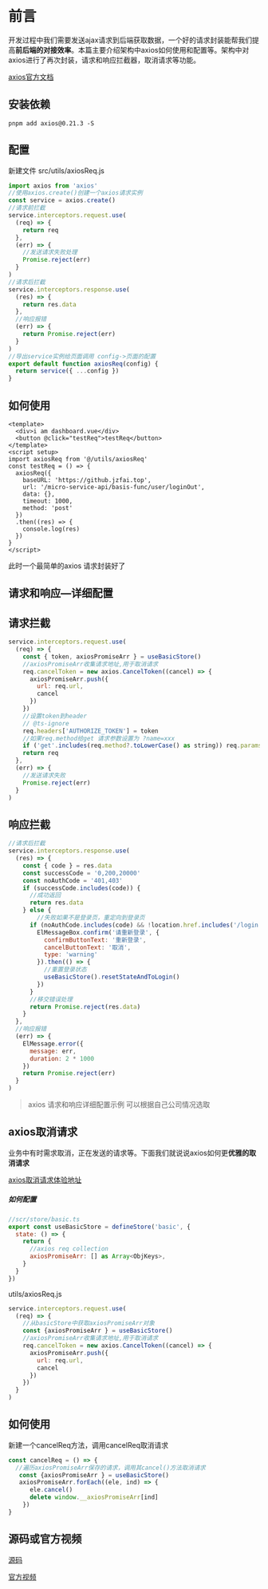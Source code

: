 # 前言

开发过程中我们需要发送ajax请求到后端获取数据，一个好的请求封装能帮我们提高**前后端的对接效率**。本篇主要介绍架构中axios如何使用和配置等。架构中对axios进行了再次封装，请求和响应拦截器，取消请求等功能。

[axios官方文档](https://www.axios-http.cn/docs/intro)

## 安装依赖

```
pnpm add axios@0.21.3 -S
```

## 配置

新建文件     src/utils/axiosReq.js

```javascript
import axios from 'axios'
//使用axios.create()创建一个axios请求实例
const service = axios.create()
//请求前拦截
service.interceptors.request.use(
  (req) => {
    return req
  },
  (err) => {
    //发送请求失败处理
    Promise.reject(err)
  }
)
//请求后拦截
service.interceptors.response.use(
  (res) => {
    return res.data
  },
  //响应报错
  (err) => {
    return Promise.reject(err)
  }
)
//导出service实例给页面调用 config->页面的配置
export default function axiosReq(config) {
  return service({ ...config })
}
```



## 如何使用

```vue
<template>
  <div>i am dashboard.vue</div>
  <button @click="testReq">testReq</button>
</template>
<script setup>
import axiosReq from '@/utils/axiosReq'
const testReq = () => {
  axiosReq({
    baseURL: 'https://github.jzfai.top',
    url: '/micro-service-api/basis-func/user/loginOut',
    data: {},
    timeout: 1000,
    method: 'post'
  })
  .then((res) => {
    console.log(res)
  })
}
</script>
```

此时一个最简单的axios 请求封装好了



## 请求和响应—详细配置

## 请求拦截

```javascript
service.interceptors.request.use(
  (req) => {
    const { token, axiosPromiseArr } = useBasicStore()
    //axiosPromiseArr收集请求地址,用于取消请求
    req.cancelToken = new axios.CancelToken((cancel) => {
      axiosPromiseArr.push({
        url: req.url,
        cancel
      })
    })
    //设置token到header
    // @ts-ignore
    req.headers['AUTHORIZE_TOKEN'] = token
    //如果req.method给get 请求参数设置为 ?name=xxx
    if ('get'.includes(req.method?.toLowerCase() as string)) req.params = req.data
    return req
  },
  (err) => {
    //发送请求失败
    Promise.reject(err)
  }
)
```

## 响应拦截

```javascript
//请求后拦截
service.interceptors.response.use(
  (res) => {
    const { code } = res.data
    const successCode = '0,200,20000'
    const noAuthCode = '401,403'
    if (successCode.includes(code)) {
      //成功返回
      return res.data
    } else {
        //失败如果不是登录页，重定向到登录页
      if (noAuthCode.includes(code) && !location.href.includes('/login')) {
        ElMessageBox.confirm('请重新登录', {
          confirmButtonText: '重新登录',
          cancelButtonText: '取消',
          type: 'warning'
        }).then(() => {
          //重置登录状态
          useBasicStore().resetStateAndToLogin()
        })
      }
      //移交错误处理
      return Promise.reject(res.data)
    }
  },
  //响应报错
  (err) => {
    ElMessage.error({
      message: err,
      duration: 2 * 1000
    })
    return Promise.reject(err)
  }
)
```

>axios 请求和响应详细配置示例 可以根据自己公司情况选取



## axios取消请求

业务中有时需求取消，正在发送的请求等。下面我们就说说axios如何更**优雅的取消请求**

[axios取消请求体验地址](http://8.135.1.141/vue3-admin-plus/#/crud/img-address-packing)

##### 如何配置

```javascript
//scr/store/basic.ts
export const useBasicStore = defineStore('basic', {
  state: () => {
    return {
      //axios req collection
      axiosPromiseArr: [] as Array<ObjKeys>,
    }
  }
})
```

utils/axiosReq.js

```javascript
service.interceptors.request.use(
  (req) => {
    //从basicStore中获取axiosPromiseArr对象
    const {axiosPromiseArr } = useBasicStore()
    //axiosPromiseArr收集请求地址,用于取消请求
    req.cancelToken = new axios.CancelToken((cancel) => {
      axiosPromiseArr.push({
        url: req.url,
        cancel
      })
    })
  }
)
```

## 如何使用

新建一个cancelReq方法，调用cancelReq取消请求

```typescript
const cancelReq = () => {
  //遍历axiosPromiseArr保存的请求，调用其cancel()方法取消请求
   const {axiosPromiseArr } = useBasicStore()
   axiosPromiseArr.forEach((ele, ind) => {
      ele.cancel()
      delete window.__axiosPromiseArr[ind]
    })
}
```



## 源码或官方视频

[源码](https://gitee.com/jzfai/vue3-admin-learn-code/tree/axios%E8%AF%B7%E6%B1%82%E9%9B%86%E6%88%90/)

[官方视频](https://gitee.com/jzfai/vue3-admin-learn-code/tree/axios%E8%AF%B7%E6%B1%82%E9%9B%86%E6%88%90/)

